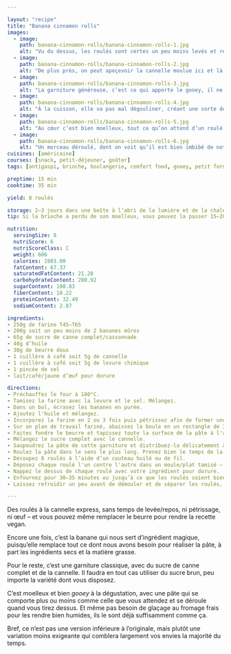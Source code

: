```yaml
---

layout: "recipe"
title: "Banana cinnamon rolls"
images:
  - image:
    path: banana-cinnamon-rolls/banana-cinnamon-rolls-1.jpg
    alt: "Vu du dessus, les roulés sont certes un peu moins levés et ressemblent davantage à ce que vous pourriez trouver en snackerie industrielle, mais leur garniture généreuse se fait remarquer."
  - image:
    path: banana-cinnamon-rolls/banana-cinnamon-rolls-2.jpg
    alt: "De plus près, on peut apeçevoir la cannelle moulue ici et là. La pâte forme une belle croûte aux bords, et promet de se dérouler comme un roulé."
  - image:
    path: banana-cinnamon-rolls/banana-cinnamon-rolls-3.jpg
    alt: "La garniture généreuse, c’est ce qui apporte le gooey, il ne faut pas hésiter à bien la distribuer lors de la confection."
  - image:
    path: banana-cinnamon-rolls/banana-cinnamon-rolls-4.jpg
    alt: "À la cuisson, elle va pas mal dégouliner, créant une sorte de sirop sous les roulés. C’est collant, et c‘est pour cette raison qu’il faut utiliser du papier cuisson."
  - image:
    path: banana-cinnamon-rolls/banana-cinnamon-rolls-5.jpg
    alt: "Au cœur c’est bien moelleux, tout ce qu’on attend d’un roulé à la cannelle, même si évidemment on est un peu plus proche du cake dans cette version."
  - image:
    path: banana-cinnamon-rolls/banana-cinnamon-rolls-6.jpg
    alt: "Un morceau déroulé, dont on voit qu’il est bien imbibé de notre garniture, avec les points de cannelle moulue qui ne laissent aucun doute. La pâte est ultra humide par conséquent."
cuisines: [américaine]
courses: [snack, petit-déjeuner, goûter]
tags: [antigaspi, brioche, boulangerie, comfort food, gooey, petit format, roll, sans œuf]

preptime: 15 min
cooktime: 35 min

yield: 8 roulés

storage: 2–3 jours dans une boîte à l’abri de la lumière et de la chaleur à température ambiante.
tip: Si la brioche a perdu de son moelleux, vous pouvez la passer 15–20 secondes au micro-ondes pour lui faire retrouver toute sa douceur.

nutrition:
  servingSize: 8
  nutriScore: 6
  nutriScoreClass: C
  weight: 606
  calories: 1903.00
  fatContent: 67.37
  saturatedFatContent: 21.28
  carbohydrateContent: 280.92
  sugarContent: 100.83
  fiberContent: 18.22
  proteinContent: 32.49
  sodiumContent: 2.87

ingredients:
- 250g de farine T45–T65
- 200g soit un peu moins de 2 bananes mûres
- 65g de sucre de canne complet/cassonnade
- 40g d’huile
- 30g de beurre doux
- 1 cuillère à café soit 5g de cannelle
- 1 cuillère à café soit 5g de levure chimique
- 1 pincée de sel
- lait/café/jaune d’œuf pour dorure

directions:
- Préchauffez le four à 180°C.
- Tamisez la farine avec la levure et le sel. Mélangez. 
- Dans un bol, écrasez les bananes en purée.
- Ajoutez l'huile et mélangez. 
- Incorporez la farine en 2 ou 3 fois puis pétrissez afin de former une boule. Il faut que la pâte soit bien élastique sans coller ni se déchirer. Ajoutez farine ou huile en conséquence. 
- Sur un plan de travail fariné, abaissez la boule en un rectangle de 35 cm sur 20 environ. 
- Faites fondre le beurre et tapissez toute la surface de la pâte à l'aide d'un pinceau. 
- Mélangez le sucre complet avec le cannelle. 
- Saupoudrez la pâte de cette garniture et distribuez-la délicatement à l'aide de la paume de la main, en laissant une marge de 1cm de chaque côté le plus long. 
- Roulez la pâte dans le sens le plus long. Prenez bien le temps de la compacter.
- Découpez 8 roulés à l’aide d’un couteau huilé ou de fil.
- Déposez chaque roulé l'un contre l'autre dans un moule/plat tamisé – la garniture va dégouliner sous les roulés donc si vous n’utilisez pas de tapis/papier cuisson, ça risque d’être galère pour démouler.
- Nappez le dessus de chaque roulé avec votre ingrédient pour dorure. 
- Enfournez pour 30–35 minutes ou jusqu’à ce que les roulés soient bien dorés.
- Laissez refroidir un peu avant de démouler et de séparer les roulés, puis laissez refroidir sur une grille. 

---
```


Des roulés à la cannelle express, sans temps de levée/repos, ni pétrissage, ni œuf – et vous pouvez même remplacer le beurre pour rendre la recette vegan.

Encore une fois, c’est la banane qui nous sert d’ingrédient magique, puisqu’elle remplace tout ce dont nous avons besoin pour réaliser la pâte, à part les ingrédients secs et la matière grasse.

Pour le reste, c’est une garniture classique, avec du sucre de canne complet et de la cannelle. Il faudra en tout cas utiliser du sucre brun, peu importe la variété dont vous disposez.

C’est moelleux et bien <i lang="en">gooey</i> à la dégustation, avec une pâte qui se comporte plus ou moins comme celle que vous attendez et se déroule quand vous tirez dessus. Et même pas besoin de glaçage au fromage frais pour les rendre bien humides, ils le sont déjà suffisamment comme ça.

Bref, ce n’est pas une version inférieure à l’originale, mais plutôt une variation moins exigeante qui comblera largement vos envies la majorité du temps.